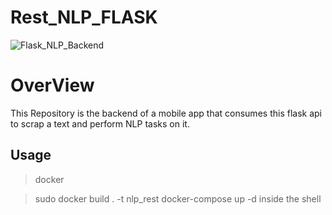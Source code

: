 # Rest_NLP_FLASK


![Flask_NLP_Backend](https://user-images.githubusercontent.com/33643615/202904164-278ebdc4-4b7b-46ff-9a5d-50e6bf8e5ab1.png)

<h1>OverView</h1>

This Repository is the backend of a mobile app that consumes this flask api to scrap a text and perform NLP tasks on it.

<h2>Usage</h2>

> docker


> sudo docker build . -t nlp_rest
> docker-compose up -d inside the shell

